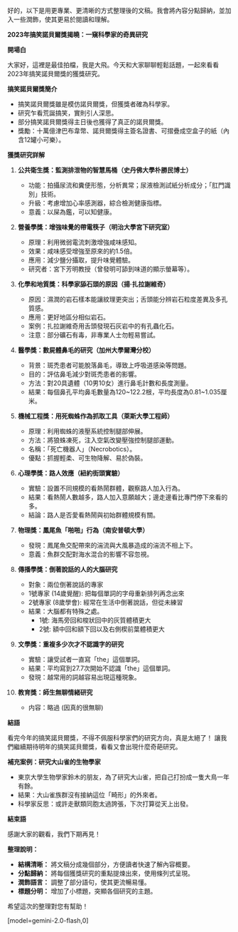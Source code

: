 好的，以下是用更專業、更清晰的方式整理後的文稿。我會將內容分點歸納，並加入一些潤飾，使其更易於閱讀和理解。

**2023年搞笑諾貝爾獎揭曉：一窺科學家的奇異研究**

**開場白**

大家好，這裡是最佳拍檔，我是大飛。今天和大家聊聊輕鬆話題，一起來看看2023年搞笑諾貝爾獎的獲獎研究。

**搞笑諾貝爾獎簡介**

*   搞笑諾貝爾獎雖是模仿諾貝爾獎，但獲獎者確為科學家。
*   研究乍看荒誕搞笑，實則引人深思。
*   部分搞笑諾貝爾獎得主日後也獲得了真正的諾貝爾獎。
*   獎勵：十萬億津巴布韋幣、諾貝爾獎得主簽名證書、可摺疊成空盒子的紙（內含12罐小可樂）。

**獲獎研究詳解**

1.  **公共衛生獎：監測排泄物的智慧馬桶（史丹佛大學朴勝民博士）**

    *   功能：拍攝尿流和糞便形態，分析異常；尿液檢測試紙分析成分；「肛門識別」技術。
    *   升級：考慮增加心率感測器，綜合檢測健康指標。
    *   意義：以屎為鑑，可以知健康。
2.  **營養學獎：增強味覺的帶電筷子（明治大學宮下研究室）**

    *   原理：利用微弱電流刺激增強咸味感知。
    *   效果：咸味感受增強至原來的約1.5倍。
    *   應用：減少鹽分攝取，提升味覺體驗。
    *   研究者：宮下芳明教授（曾發明可舔到味道的顯示螢幕等）。
3.  **化學和地質獎：科學家舔石頭的原因（揚·扎拉謝維奇）**

    *   原因：濕潤的岩石樣本能讓紋理更突出；舌頭能分辨岩石粒度差異及多孔質感。
    *   應用：更好地區分相似岩石。
    *   案例：扎拉謝維奇用舌頭發現石灰岩中的有孔蟲化石。
    *   注意：部分礦石有毒，非專業人士勿輕易嘗試。
4.  **醫學獎：數屍體鼻毛的研究（加州大學爾灣分校）**

    *   背景：斑禿患者可能脫落鼻毛，導致上呼吸道感染等問題。
    *   目的：評估鼻毛減少對斑禿患者的影響。
    *   方法：對20具遺體（10男10女）進行鼻毛計數和長度測量。
    *   結果：每個鼻孔平均鼻毛數量為120~122.2根，平均長度為0.81~1.035厘米。
5.  **機械工程獎：用死蜘蛛作為抓取工具（萊斯大學工程師）**

    *   原理：利用蜘蛛的液壓系統控制腿部伸展。
    *   方法：將狼蛛凍死，注入空氣改變壓強控制腿部運動。
    *   名稱：「死亡機器人」（Necrobotics）。
    *   優點：抓握輕柔、可生物降解、易於偽裝。
6.  **心理學獎：路人效應（紐約街頭實驗）**

    *   實驗：設置不同規模的看熱鬧群體，觀察路人加入行為。
    *   結果：看熱鬧人數越多，路人加入意願越大；邊走邊看比專門停下來看的多。
    *   結論：路人是否愛看熱鬧與初始群體規模有關。
7.  **物理獎：鳳尾魚「啪啪」行為（南安普頓大學）**

    *   發現：鳳尾魚交配帶來的湍流與大風暴造成的湍流不相上下。
    *   意義：魚群交配對海水混合的影響不容忽視。
8.  **傳播學獎：倒著說話的人的大腦研究**

    *   對象：兩位倒著說話的專家
    *   1號專家 (14歲覺醒): 把每個單詞的字母重新排列再念出來
    *   2號專家 (8歲學會): 經常在生活中倒著說話，但從未練習
    *   結果：大腦都有特殊之處。
        * 1號: 海馬旁回和梭狀回中的灰質體積更大
        * 2號: 額中回和額下回以及右側楔前葉體積更大
9.  **文學獎：重複多少次才不認識字的研究**

    *   實驗：讓受試者一直寫「the」這個單詞。
    *   結果：平均寫到27.7次開始不認識「the」這個單詞。
    *   發現：越常用的詞越容易出現這種現象。
10. **教育獎：師生無聊情緒研究**

    *   内容：略過 (因真的很無聊)

**結語**

看完今年的搞笑諾貝爾獎，不得不佩服科學家們的研究方向，真是太絕了！ 讓我們繼續期待明年的搞笑諾貝爾獎，看看又會出現什麼奇葩研究。

**補充案例：研究大山雀的生物學家**

*   東京大學生物學家鈴木的朋友，為了研究大山雀，把自己打扮成一隻大鳥一年有餘。
*   結果：大山雀族群沒有接納這位「畸形」的外來者。
*   科學家反思：或許走獸類同胞太過誇張，下次打算從天上出發。

**結束語**

感謝大家的觀看，我們下期再見！

**整理說明：**

*   **結構清晰：** 將文稿分成幾個部分，方便讀者快速了解內容概要。
*   **分點歸納：** 將每個獲獎研究的重點提煉出來，使用條列式呈現。
*   **潤飾語言：** 調整了部分語句，使其更流暢易懂。
*   **標題分明：** 增加了小標題，突顯各個研究的主題。

希望這次的整理對您有幫助！

[model=gemini-2.0-flash,0]
